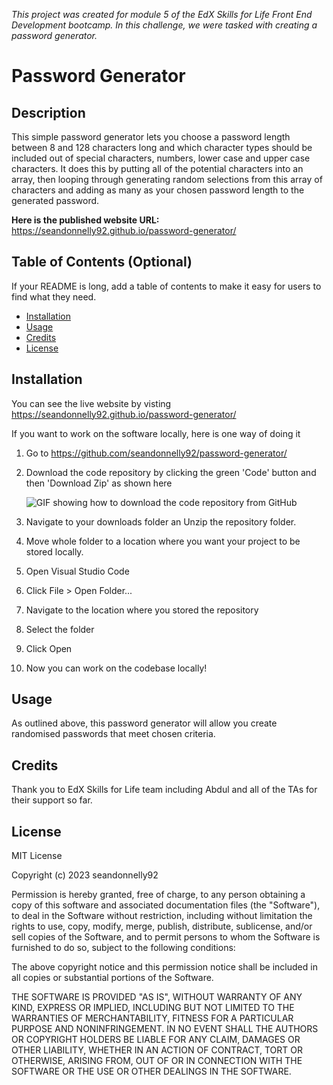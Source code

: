 _This project was created for module 5 of the EdX Skills for Life Front End Development bootcamp. In this challenge, we were tasked with creating a password generator._


# Password Generator

## Description

This simple password generator lets you choose a password length between 8 and 128 characters long and which character types should be included out of special characters, numbers, lower case and upper case characters. It does this by putting all of the potential characters into an array, then looping through generating random selections from this array of characters and adding as many as your chosen password length to the generated password. 

**Here is the published website URL:** https://seandonnelly92.github.io/password-generator/


## Table of Contents (Optional)

If your README is long, add a table of contents to make it easy for users to find what they need.

- [Installation](#installation)
- [Usage](#usage)
- [Credits](#credits)
- [License](#license)

## Installation


You can see the live website by visting https://seandonnelly92.github.io/password-generator/

If you want to work on the software locally, here is one way of doing it

1. Go to https://github.com/seandonnelly92/password-generator/ 
2. Download the code repository by clicking the green 'Code' button and then 'Download Zip' as shown here

    ![GIF showing how to download the code repository from GitHub](images/download-repository.gif)

3. Navigate to your downloads folder an Unzip the repository folder. 
4. Move whole folder to a location where you want your project to be stored locally.
5. Open Visual Studio Code
6. Click File > Open Folder... 
7. Navigate to the location where you stored the repository
8. Select the folder
9. Click Open
10. Now you can work on the codebase locally! 

## Usage

As outlined above, this password generator will allow you create randomised passwords that meet chosen criteria. 


## Credits

Thank you to EdX Skills for Life team including Abdul and all of the TAs for their support so far. 


## License

MIT License

Copyright (c) 2023 seandonnelly92

Permission is hereby granted, free of charge, to any person obtaining a copy
of this software and associated documentation files (the "Software"), to deal
in the Software without restriction, including without limitation the rights
to use, copy, modify, merge, publish, distribute, sublicense, and/or sell
copies of the Software, and to permit persons to whom the Software is
furnished to do so, subject to the following conditions:

The above copyright notice and this permission notice shall be included in all
copies or substantial portions of the Software.

THE SOFTWARE IS PROVIDED "AS IS", WITHOUT WARRANTY OF ANY KIND, EXPRESS OR
IMPLIED, INCLUDING BUT NOT LIMITED TO THE WARRANTIES OF MERCHANTABILITY,
FITNESS FOR A PARTICULAR PURPOSE AND NONINFRINGEMENT. IN NO EVENT SHALL THE
AUTHORS OR COPYRIGHT HOLDERS BE LIABLE FOR ANY CLAIM, DAMAGES OR OTHER
LIABILITY, WHETHER IN AN ACTION OF CONTRACT, TORT OR OTHERWISE, ARISING FROM,
OUT OF OR IN CONNECTION WITH THE SOFTWARE OR THE USE OR OTHER DEALINGS IN THE
SOFTWARE.